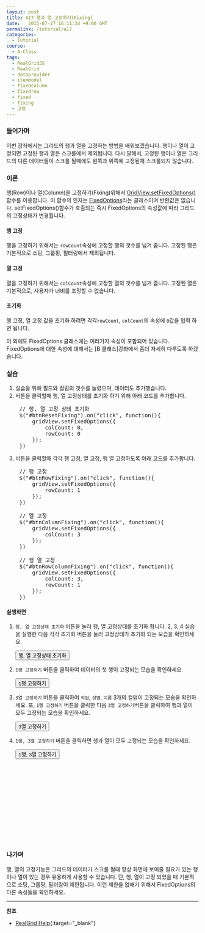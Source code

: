 ```yaml
---
layout: post
title: A17 행과 열 고정하기(Fixing)
date:   2015-07-27 16:11:34 +9:00 GMT
permalink: /tutorial/a17
categories:
  - Tutorial
course:
  - A-Class
tags: 
  - RealGridJS
  - RealGrid
  - dataprovider
  - itemmodel
  - fixedcolumn
  - fixedrow
  - fixed
  - fixing
  - 고정
---
```


<script type="text/javascript" src="/script/dlgrids_eval.js"></script>
<script type="text/javascript" src="/script/realgridjs.js"></script>

<script>
var gridView;
var dataProvider;
    
$(document).ready( function() {

    RealGridJS.setTrace(false);
    RealGridJS.setRootContext("/script");
    
    dataProvider = new RealGridJS.LocalDataProvider();
    gridView = new RealGridJS.GridView("realgrid");
    gridView.setDataSource(dataProvider);

    //다섯개의 필드를 가진 배열 객체를 생성합니다.
    var fields = [
        {
            fieldName: "field1"
        },
        {
            fieldName: "field2"
        },
        {
            fieldName: "field3"
        },
        {
            fieldName: "field4"
        },
        {
            fieldName: "field5"
        },
        {
            fieldName: "field6"
        },
        {
            fieldName: "field7"
        },
        {
            fieldName: "field8"
        },
        {
            fieldName: "field9"
        },
        {
            fieldName: "field10"
        }
    ];
    //DataProvider의 setFields함수로 필드를 입력합니다.
    dataProvider.setFields(fields);

    //필드와 연결된 컬럼 배열 객체를 생성합니다.
    var columns = [
        {
            name: "col1",
            fieldName: "field1",
            header : {
                text: "직업"
            },
            width: 60
        },
        {
            name: "col2",
            fieldName: "field2",
            header : {
                text: "성별"
            },
            width: 50
        },
        {
            name: "col3",
            fieldName: "field3",
            header : {
                text: "이름"
            },
            width: 80
        },
        {
            name: "col4",
            fieldName: "field4",
            header : {
                text: "국어"
            },
            width: 80
        },
        {
            name: "col5",
            fieldName: "field5",
            header : {
                text: "수학"
            },
            width: 80
        },
        {
            name: "col6",
            fieldName: "field6",
            header : {
                text: "민법"
            },
            width: 80
        },
        {
            name: "col7",
            fieldName: "field7",
            header : {
                text: "한국사"
            },
            width: 80
        },
        {
            name: "col8",
            fieldName: "field8",
            header : {
                text: "영어"
            },
            width: 80
        },
        {
            name: "col9",
            fieldName: "field9",
            header : {
                text: "과학"
            },
            width: 80
        },
        {
            name: "col10",
            fieldName: "field10",
            header : {
                text: "사회"
            },
            width: 80
        }
    ];
    //컬럼을 GridView에 입력 합니다.
    gridView.setColumns(columns);

    var data = [
        ["가수", "여자", "정수라", "80", "99", "90", "90", "100", "100", "90"],
        ["배우", "여자", "송윤아", "10", "33", "90", "70", "60", "100", "80"],
        ["배우", "여자", "전도연", "20", "22", "90", "70", "60", "100", "80"],
        ["가수", "여자", "이선희", "40", "33", "90", "70", "60", "100", "80"],
        ["배우", "여자", "하지원", "10", "11", "90", "70", "60", "100", "80"],
        ["가수", "여자", "소찬휘", "30", "55", "90", "70", "60", "100", "80"],
        ["가수", "여자", "박정현", "40", "22", "90", "70", "60", "100", "80"],
        ["배우", "여자", "전지현", "20", "44", "90", "70", "60", "100", "80"]
    ];
    dataProvider.setRows(data);

    // 행, 열 고정 상태 초기화
    $("#btnResetFixing").on("click", function(){
        gridView.setFixedOptions({
            colCount: 0,
            rowCount: 0
        });
    })    

    // 행 고정
    $("#btnRowFixing").on("click", function(){
        gridView.setFixedOptions({
            rowCount: 1
        });
    })    

    // 열 고정
    $("#btnColumnFixing").on("click", function(){
        gridView.setFixedOptions({
            colCount: 3
        });
    })    

    // 행 열 고정
    $("#btnRowColumnFixing").on("click", function(){
        gridView.setFixedOptions({
            colCount: 3,
            rowCount: 1
        });
    })
});
</script>

### 들어가며

이번 강좌에서는 그리드의 행과 열을 고정하는 방법을 배워보겠습니다. 행이나 열이 고정되면 고정된 행과 열은 스크롤에서 제외됩니다. 다시 말해서, 고정된 행이나 열은 그리드의 다른 데이터들이 스크롤 될때에도 왼쪽과 위쪽에 고정된채 스크롤되지 않습니다.

### 이론

행(Row)이나 열(Column)을 고정하기(Fixing)위해서 [GridView.setFixedOptions()](http://help.realgrid.com/api/GridBase/setFixedOptions/)함수를 이용합니다. 이 함수의 인자는 [FixedOptions](http://help.realgrid.com/api/types/FixedOptions/)라는 클래스이며 반환값은 없습니다. setFixedOptions()함수가 호출되는 즉시 FixedOptions의 속성값에 따라 그리드의 고정상태가 변경됩니다.

#### 행 고정
행을 고정하기 위해서는 `rowCount`속성에 고정할 행의 갯수를 넘겨 줍니다. 고정된 행은 기본적으로 소팅, 그룹핑, 필터링에서 제외됩니다.    

#### 열 고정
열을 고정하기 위해서는 `colCount`속성에 고정할 열의 갯수를 넘겨 줍니다. 고정된 열은 기본적으로, 사용자가 너비를 조정할 수 없습니다.    

#### 초기화
행 고정, 열 고정 값을 초기화 하려면 각각`rowCount`, `colCount`의 속성에 `0`값을 입력 하면 됩니다.    

이 외에도 FixedOptions 클래스에는 여러가지 속성이 포함되어 있습니다. FixedOptions에 대한 속성에 대해서는 \[B 클래스\]강좌에서 좀더 자세히 다루도록 하겠습니다.

### 실습

1. 실습을 위해 필드와 컬럼의 갯수를 늘렸으며, 데이터도 추가했습니다.
2. 버튼을 클릭할때 행, 열 고정상태를 초기화 하기 위해 아래 코드를 추가합니다.

<pre class="prettyprint">
    // 행, 열 고정 상태 초기화
    $("#btnResetFixing").on("click", function(){
        gridView.setFixedOptions({
            colCount: 0,
            rowCount: 0
        });
    })    
</pre>

3. 버튼을 클릭할때 각각 행 고정, 열 고정, 행 열 고정하도록 아래 코드를 추가합니다.

<pre class="prettyprint">
    // 행 고정
    $("#btnRowFixing").on("click", function(){
        gridView.setFixedOptions({
            rowCount: 1
        });
    })    

    // 열 고정
    $("#btnColumnFixing").on("click", function(){
        gridView.setFixedOptions({
            colCount: 3
        });
    })    

    // 행 열 고정
    $("#btnRowColumnFixing").on("click", function(){
        gridView.setFixedOptions({
            colCount: 3,
            rowCount: 1
        });
    })
</pre>

#### 실행화면

1. `행, 열 고정상태 초기화` 버튼을 눌러 행, 열 고정상태를 초기화 합니다. 2, 3, 4 실습을 실행한 다음 각각 초기화 버튼을 눌러 고정상태가 초기화 되는 모습을 확인하세요.
 
    <button type="button" class="btn btn-primary btn-xs" id="btnResetFixing">행, 열 고정상태 초기화</button>

2. `1행 고정하기` 버튼을 클릭하여 데이터의 첫 행이 고정되는 모습을 확인하세요.

    <button type="button" class="btn btn-primary btn-xs" id="btnRowFixing">1행 고정하기</button>

3. `3열 고정하기` 버튼을 클릭하여 `직업`, `성별`, `이름` 3개의 컬럼이 고정되는 모습을 확인하세요. 또, `1행 고정하기` 버튼을 클릭한 다음 `3열 고정하기`버튼을 클릭하여 행과 열이 모두 고정되는 모습을 확인하세요.

    <button type="button" class="btn btn-primary btn-xs" id="btnColumnFixing">3열 고정하기</button>

4. `1행, 3열 고정하기` 버튼을 클릭하면 행과 열이 모두 고정되는 모습을 확인하세요.

    <button type="button" class="btn btn-primary btn-xs" id="btnRowColumnFixing">1행, 3열 고정하기</button>

<div id="realgrid" style="width: 100%; height: 200px;"></div>
<p></p>

### 나가며

행, 열의 고정기능은 그리드의 데이터가 스크롤 될때 항상 화면에 보여줄 필요가 있는 행이나 열이 있는 경우 유용하게 사용할 수 있습니다. 단, 행, 열이 고정 되었을 때 기본적으로 소팅, 그룹핑, 필터링이 제한됩니다. 이런 제한을 없애기 위해서 FixedOptions의 다른 속성들을 확인하세요.

---
**참조**

* [RealGrid Help](http://help.realgrid.com){:target="_blank"}